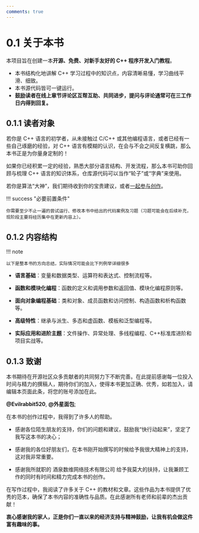 ```yaml
---
comments: true
---
```


# 0.1 关于本书

本项目旨在创建一本**开源、免费、对新手友好的 C++ 程序开发入门教程**。

- 本书结构化地讲解 C++ 学习过程中的知识点，内容清晰易懂，学习曲线平滑、细致。
- 本书源代码皆可一键运行。
- **鼓励读者在线上章节评论区互帮互助、共同进步，提问与评论通常可在三工作日内得到回复。**

## 0.1.1 读者对象

若你是 C++ 语言的初学者，从未接触过 C/C++ 或其他编程语言，或者已经有一些自己琢磨的经验，对 C++ 语言有模糊的认识，在会与不会之间反复横跳，那么本书正是为你量身定制的！

如果你已经积累一定的经验，熟悉大部分语言结构、开发流程，那么本书可助你回顾与梳理 C++ 语言的知识体系，仓库源代码可以当作“轮子”或“字典”来使用。

若你是算法“大神”，我们期待收到你的宝贵建议，或者[一起参与创作](https://github.com/Evilrabbit520/Hello-CPP)。

!!! success "必要前置条件"

    你需要至少不止一遍的尝试运行、修改本书中给出的代码案例及习题（习题可能会在后续补充，现阶段主要将经历集中在更新内容上）。

## 0.1.2 内容结构

!!! note

    以下是整本书的方向总结，实际情况可能会比下列例举详细很多

- **语言基础**：变量和数据类型、运算符和表达式、控制流程等。

- **函数和模块化编程**：函数的定义和调用参数和返回值、模块化编程原则等。

- **面向对象编程基础**：类和对象、成员函数和访问控制、构造函数和析构函数等。

- **高级特性**：继承与派生、多态和虚函数、模板和泛型编程等。

- **实际应用和进阶主题**：文件操作、异常处理、多线程编程、C++标准库进阶和项目实战等。

## 0.1.3 致谢

本书期待在开源社区众多贡献者的共同努力下不断完善。在此提前感谢每一位投入时间与精力的撰稿人，期待你们的加入，使得本书更加正确、优秀，如若加入，请编辑本页面此条，将您的账号添加在此。

<!--致谢名单区域 起始-->

**@Evilrabbit520**, **@外星面包**;

<!--致谢名单区域 截至-->

在本书的创作过程中，我得到了许多人的帮助。

- 感谢各位陌生朋友的支持，你们的问题和建议，鼓励我“快行动起来”，坚定了我写这本书的决心；

- 感谢我的各位好朋友们，在本书刚开始撰写的时候给予我很大精神上的支持，这对我非常重要。

- 感谢我所就职的 酒泉数维网络技术有限公司 给予我莫大的扶持，让我兼顾工作的同时有时间和精力完成本书的创作。

在写作过程中，我阅读了许多关于 C++ 的教材和文章。这些作品为本书提供了优秀的范本，确保了本书内容的准确性与品质。在此感谢所有老师和前辈的杰出贡献！

**衷心感谢我的家人，正是你们一直以来的经济支持与精神鼓励，让我有机会做这件富有趣味的事。**
